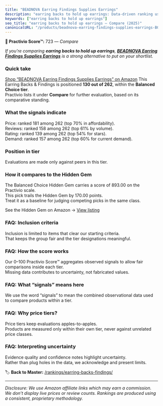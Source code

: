 ```yaml
---
title: "BEADNOVA Earring Findings Supplies Earrings"
description: "earring backs to hold up earrings: Data-driven ranking using the Practivio Score™. Positioned by quality, value, demand, findability, momentum."
keywords: ["earring backs to hold up earrings"]
seo_title: "earring backs to hold up earrings — Compare (2025)"
canonicalURL: "/products/beadnova-earring-findings-supplies-earrings-B09B2C7Z53/"
---
```


**🛒 Practivio Score™:** 723 — _Compare_


*If you're comparing **earring backs to hold up earrings**, **[BEADNOVA Earring Findings Supplies Earrings](https://www.amazon.com/dp/B09B2C7Z53?tag=practivio-20)** is a strong alternative to put on your shortlist.*
### Quick take
[Shop “BEADNOVA Earring Findings Supplies Earrings” on Amazon](https://www.amazon.com/dp/B09B2C7Z53?tag=practivio-20)
This Earring Backs & Findings is positioned **130 out of 262**, within the **Balanced Choice tier**.  
Practivio lists it under **Compare** for further evaluation, based on its comparative standing.

### What the signals indicate
Price: ranked 181 among 262 (top 70% in affordability).  
Reviews: ranked 158 among 262 (top 61% by volume).  
Rating: ranked 139 among 262 (top 54% for stars).  
Demand: ranked 157 among 262 (top 60% for current demand).

### Position in tier
Evaluations are made only against peers in this tier.

### How it compares to the Hidden Gem
The Balanced Choice Hidden Gem carries a score of 893.00 on the Practivio scale.  
This pick trails the Hidden Gem by 170.00 points.  
Treat it as a baseline for judging competing picks in the same class.  

See the Hidden Gem on Amazon → [View listing](https://www.amazon.com/dp/B083428HLR?tag=practivio-20)

### FAQ: Inclusion criteria
Inclusion is limited to items that clear our starting criteria.  
That keeps the group fair and the tier designations meaningful.

### FAQ: How the score works
Our 0–100 Practivio Score™ aggregates observed signals to allow fair comparisons inside each tier.  
Missing data contributes to uncertainty, not fabricated values.

### FAQ: What “signals” means here
We use the word “signals” to mean the combined observational data used to compare products within a tier.

### FAQ: Why price tiers?
Price tiers keep evaluations apples-to-apples.  
Products are measured only within their own tier, never against unrelated price classes.

### FAQ: Interpreting uncertainty
Evidence quality and confidence notes highlight uncertainty.  
Rather than plug holes in the data, we acknowledge and present limits.

<!-- Missing template for Compare/CompareWithinPriceClass -->


🏷️ **Back to Master:** [/rankings/earring-backs-findings/](/rankings/earring-backs-findings/)

---
_Disclosure: We use Amazon affiliate links which may earn a commission. We don’t display live prices or review counts. Rankings are produced using a consistent, proprietary methodology._
